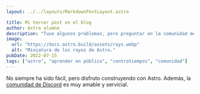 ```yaml
---
layout: ../../layouts/MarkdownPostLayout.astro

title: Mi tercer post en el blog
author: Astro alumno
description: "Tuve algunos problemas, pero preguntar en la comunidad me ayudó mucho."
image:
  url: "https://docs.astro.build/assets/rays.webp"
  alt: "Miniatura de los rayos de Astro."
pubDate: 2022-07-15
tags: ["astro", "aprender en público", "contratiempos", "comunidad"]
---
```


No siempre ha sido fácil, pero disfruto construyendo con Astro. Además, la [comunidad de Discord](https://astro.build/chat) es muy amable y servicial.
